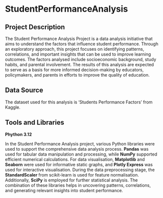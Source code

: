 # StudentPerformanceAnalysis

## Project Description

The Student Performance Analysis Project is a data analysis initiative that aims to understand the factors that influence student performance. Through an exploratory approach, this project focuses on identifying patterns, correlations, and important insights that can be used to improve learning outcomes. The factors analysed include socioeconomic background, study habits, and parental involvement. The results of this analysis are expected to serve as a basis for more informed decision-making by educators, policymakers, and parents in efforts to improve the quality of education.

## Data Source

The dataset used for this analysis is ‘Students Performance Factors’ from Kaggle.

## Tools and Libraries

**Phython 3.12**

In the Student Performance Analysis project, various Python libraries were used to support the comprehensive data analysis process. **Pandas** was used for tabular data manipulation and processing, while **NumPy** supported efficient numerical calculations. For data visualisation, **Matplotlib** and **Seaborn** were used for informative static graphs, and **Plotly Express** was used for interactive visualisation. During the data preprocessing stage, the **StandardScaler** from scikit-learn is used for feature normalisation. Additionally, **SciPy** is employed for further statistical analysis. The combination of these libraries helps in uncovering patterns, correlations, and generating relevant insights into student performance.